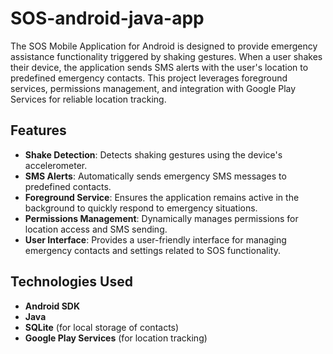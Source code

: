 # SOS-android-java-app
The SOS Mobile Application for Android is designed to provide emergency assistance functionality triggered by shaking gestures. When a user shakes their device, the application sends SMS alerts with the user's location to predefined emergency contacts. This project leverages foreground services, permissions management, and integration with Google Play Services for reliable location tracking.
## Features
* **Shake Detection**: Detects shaking gestures using the device's accelerometer.
* **SMS Alerts**: Automatically sends emergency SMS messages to predefined contacts.
* **Foreground Service**: Ensures the application remains active in the background to quickly respond to emergency situations.
* **Permissions Management**: Dynamically manages permissions for location access and SMS sending.
* **User Interface**: Provides a user-friendly interface for managing emergency contacts and settings related to SOS functionality.
## Technologies Used
* **Android SDK**
* **Java**
* **SQLite** (for local storage of contacts)
* **Google Play Services** (for location tracking)